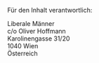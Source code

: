 Für den Inhalt verantwortlich:

Liberale Männer<br />
c/o Oliver Hoffmann<br />
Karolinengasse 31/20<br />
1040 Wien<br />
Österreich<br />
